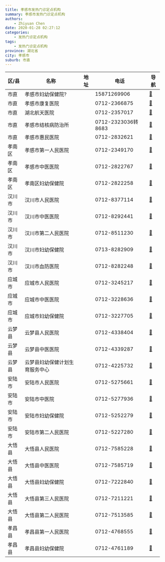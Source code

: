 ```yaml
---
title: 孝感市发热门诊定点机构
summary: 孝感市发热门诊定点机构
authors: 
    - Zhiyuan Chen
date: 2020-01-28 02:27:12
categories: 
    - 发热门诊定点机构
tags: 
    - 发热门诊定点机构
province: 湖北省
city: 孝感市
suburb: 市直
---
```


|  区/县  |  名称  |  地址  |  电话  |  导航  |
|------|-------|------|------|------|
|  市直  |  孝感市妇幼保健院?  |    |  15871269906  |  [🧭](https://ditu.amap.com/search?query=孝感市妇幼保健院?)  
|  市直  |  孝感市康复医院  |    |  0712-2366875  |  [🧭](https://ditu.amap.com/search?query=孝感市康复医院)  
|  市直  |  湖北航天医院  |    |  0712-2357017  |  [🧭](https://ditu.amap.com/search?query=湖北航天医院)  
|  市直  |  孝感市结核病防治所  |    |  0712-2323036转8683  |  [🧭](https://ditu.amap.com/search?query=孝感市结核病防治所)  
|  市直  |  孝感市惠民医院  |    |  0712-2832621  |  [🧭](https://ditu.amap.com/search?query=孝感市惠民医院)  
|  孝南区  |  孝感市第一人民医院  |    |  0712-2349170  |  [🧭](https://ditu.amap.com/search?query=孝感市第一人民医院)  
|  孝南区  |  孝感市中医医院  |    |  0712-2822767  |  [🧭](https://ditu.amap.com/search?query=孝感市中医医院)  
|  孝南区  |  孝南区妇幼保健院  |    |  0712-2822258  |  [🧭](https://ditu.amap.com/search?query=孝南区妇幼保健院)  
|  汉川市  |  汉川市人民医院  |    |  0712-8377114  |  [🧭](https://ditu.amap.com/search?query=汉川市人民医院)  
|  汉川市  |  汉川市中医医院  |    |  0712-8292441  |  [🧭](https://ditu.amap.com/search?query=汉川市中医医院)  
|  汉川市  |  汉川市第二人民医院  |    |  0712-8511230  |  [🧭](https://ditu.amap.com/search?query=汉川市第二人民医院)  
|  汉川市  |  汉川市妇幼保健院  |    |  0713-8282909  |  [🧭](https://ditu.amap.com/search?query=汉川市妇幼保健院)  
|  汉川市  |  汉川市血防医院  |    |  0712-8282248  |  [🧭](https://ditu.amap.com/search?query=汉川市血防医院)  
|  应城市  |  应城市人民医院  |    |  0712-3245217  |  [🧭](https://ditu.amap.com/search?query=应城市人民医院)  
|  应城市  |  应城市中医医院  |    |  0712-3228636  |  [🧭](https://ditu.amap.com/search?query=应城市中医医院)  
|  应城市  |  应城市妇幼保健院  |    |  0712-3227705  |  [🧭](https://ditu.amap.com/search?query=应城市妇幼保健院)  
|  云梦县  |  云梦县人民医院  |    |  0712-4338404  |  [🧭](https://ditu.amap.com/search?query=云梦县人民医院)  
|  云梦县  |  云梦县中医医院  |    |  0712-4339287  |  [🧭](https://ditu.amap.com/search?query=云梦县中医医院)  
|  云梦县  |  云梦县妇幼保健计划生育服务中心  |    |  0712-4225732  |  [🧭](https://ditu.amap.com/search?query=云梦县妇幼保健计划生育服务中心)  
|  安陆市  |  安陆市人民医院  |    |  0712-5275661  |  [🧭](https://ditu.amap.com/search?query=安陆市人民医院)  
|  安陆市  |  安陆市中医院  |    |  0712-5277936  |  [🧭](https://ditu.amap.com/search?query=安陆市中医院)  
|  安陆市  |  安陆市妇幼保健院  |    |  0712-5252279  |  [🧭](https://ditu.amap.com/search?query=安陆市妇幼保健院)  
|  安陆市  |  安陆市第二人民医院  |    |  0712-5227280  |  [🧭](https://ditu.amap.com/search?query=安陆市第二人民医院)  
|  大悟县  |  大悟县人民医院  |    |  0712-7585228  |  [🧭](https://ditu.amap.com/search?query=大悟县人民医院)  
|  大悟县  |  大悟县中医医院  |    |  0712-7585719  |  [🧭](https://ditu.amap.com/search?query=大悟县中医医院)  
|  大悟县  |  大悟县妇幼保健院  |    |  0712-7222840  |  [🧭](https://ditu.amap.com/search?query=大悟县妇幼保健院)  
|  大悟县  |  大悟县第三人民医院  |    |  0712-7211221  |  [🧭](https://ditu.amap.com/search?query=大悟县第三人民医院)  
|  大悟县  |  大悟县第二人民医院  |    |  0712-7513585  |  [🧭](https://ditu.amap.com/search?query=大悟县第二人民医院)  
|  孝昌县  |  孝昌县第一人民医院  |    |  0712-4768555  |  [🧭](https://ditu.amap.com/search?query=孝昌县第一人民医院)  
|  孝昌县  |  孝昌县妇幼保健院  |    |  0712-4761189  |  [🧭](https://ditu.amap.com/search?query=孝昌县妇幼保健院)  

